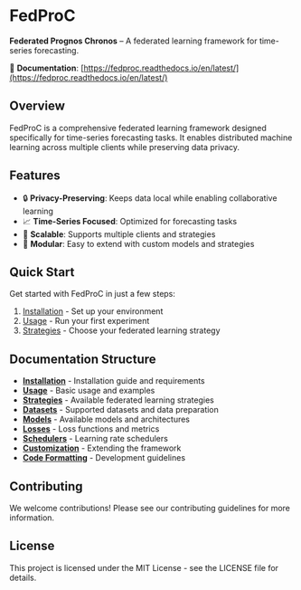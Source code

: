 # FedProC

**Federated Prognos Chronos** – A federated learning framework for time-series forecasting.

📖 **Documentation**: [https://fedproc.readthedocs.io/en/latest/](https://fedproc.readthedocs.io/en/latest/)

## Overview

FedProC is a comprehensive federated learning framework designed specifically for time-series forecasting tasks. It enables distributed machine learning across multiple clients while preserving data privacy.

## Features

- 🔒 **Privacy-Preserving**: Keeps data local while enabling collaborative learning
- 📈 **Time-Series Focused**: Optimized for forecasting tasks
- 🚀 **Scalable**: Supports multiple clients and strategies
- 🧩 **Modular**: Easy to extend with custom models and strategies

## Quick Start

Get started with FedProC in just a few steps:

1. [Installation](installation.md) - Set up your environment
2. [Usage](usage.md) - Run your first experiment
3. [Strategies](strategies.md) - Choose your federated learning strategy

## Documentation Structure

- **[Installation](installation.md)** - Installation guide and requirements
- **[Usage](usage.md)** - Basic usage and examples
- **[Strategies](strategies.md)** - Available federated learning strategies
- **[Datasets](datasets.md)** - Supported datasets and data preparation
- **[Models](models.md)** - Available models and architectures
- **[Losses](losses.md)** - Loss functions and metrics
- **[Schedulers](schedulers.md)** - Learning rate schedulers
- **[Customization](customization.md)** - Extending the framework
- **[Code Formatting](formatting.md)** - Development guidelines

## Contributing

We welcome contributions! Please see our contributing guidelines for more information.

## License

This project is licensed under the MIT License - see the LICENSE file for details.
